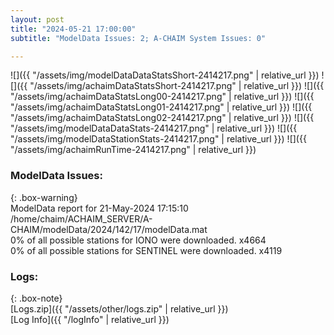 ```yaml
---
layout: post
title: "2024-05-21 17:00:00"
subtitle: "ModelData Issues: 2; A-CHAIM System Issues: 0"

---
```


![]({{ "/assets/img/modelDataDataStatsShort-2414217.png" | relative_url }})
![]({{ "/assets/img/achaimDataStatsShort-2414217.png" | relative_url }})
![]({{ "/assets/img/achaimDataStatsLong00-2414217.png" | relative_url }})
![]({{ "/assets/img/achaimDataStatsLong01-2414217.png" | relative_url }})
![]({{ "/assets/img/achaimDataStatsLong02-2414217.png" | relative_url }})
![]({{ "/assets/img/modelDataDataStats-2414217.png" | relative_url }})
![]({{ "/assets/img/modelDataStationStats-2414217.png" | relative_url }})
![]({{ "/assets/img/achaimRunTime-2414217.png" | relative_url }})


### ModelData Issues:  
  
{: .box-warning}  
 ModelData report for 21-May-2024 17:15:10   
 /home/chaim/ACHAIM_SERVER/A-CHAIM/modelData/2024/142/17/modelData.mat   
 0% of all possible stations for IONO were downloaded. x4664   
 0% of all possible stations for SENTINEL were downloaded. x4119   
  


### Logs:  
  
{: .box-note}  
[Logs.zip]({{ "/assets/other/logs.zip" | relative_url }})  
[Log Info]({{ "/logInfo" | relative_url }})  
